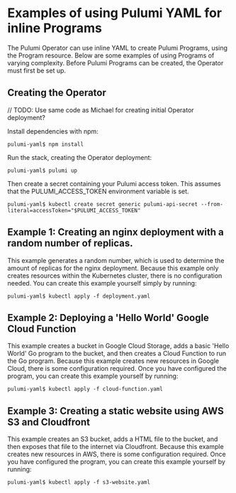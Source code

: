 # Examples of using Pulumi YAML for inline Programs

The Pulumi Operator can use inline YAML to create Pulumi Programs, using the Program resource. Below are some examples of using Programs of varying complexity.
Before Pulumi Programs can be created, the Operator must first be set up.

## Creating the Operator
// TODO: Use same code as Michael for creating initial Operator deployment?

Install dependencies with npm:
```console
pulumi-yaml$ npm install
```

Run the stack, creating the Operator deployment:
```console
pulumi-yaml$ pulumi up
```

Then create a secret containing your Pulumi access token. This assumes that the PULUMI_ACCESS_TOKEN environment variable is set.
```console
pulumi-yaml$ kubectl create secret generic pulumi-api-secret --from-literal=accessToken="$PULUMI_ACCESS_TOKEN"
```

## Example 1: Creating an nginx deployment with a random number of replicas.

This example generates a random number, which is used to determine the amount of replicas for the nginx deployment.
Because this example only creates resources within the Kubernetes cluster, there is no configuration needed.
You can create this example yourself simply by running:
```console
pulumi-yaml$ kubectl apply -f deployment.yaml
```

## Example 2: Deploying a 'Hello World' Google Cloud Function

This example creates a bucket in Google Cloud Storage, adds a basic 'Hello World' Go program to the bucket, and then creates a Cloud Function to run the Go program.
Because this example creates new resources in Google Cloud, there is some configuration required.
Once you have configured the program, you can create this example yourself by running:
```console
pulumi-yaml$ kubectl apply -f cloud-function.yaml
```

## Example 3: Creating a static website using AWS S3 and Cloudfront

This example creates an S3 bucket, adds a HTML file to the bucket, and then exposes that file to the internet via Cloudfront.
Because this example creates new resources in AWS, there is some configuration required.
Once you have configured the program, you can create this example yourself by running:
```console
pulumi-yaml$ kubectl apply -f s3-website.yaml
```